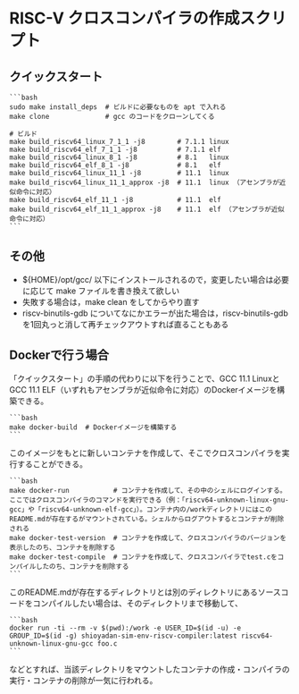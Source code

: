 # RISC-V クロスコンパイラの作成スクリプト

## クイックスタート

    ```bash
    sudo make install_deps  # ビルドに必要なものを apt で入れる
    make clone              # gcc のコードをクローンしてくる
    
    # ビルド
    make build_riscv64_linux_7_1_1 -j8        # 7.1.1 linux
    make build_riscv64_elf_7_1_1 -j8          # 7.1.1 elf
    make build_riscv64_linux_8_1 -j8          # 8.1   linux
    make build_riscv64_elf_8_1 -j8            # 8.1   elf
    make build_riscv64_linux_11_1 -j8         # 11.1  linux
    make build_riscv64_linux_11_1_approx -j8  # 11.1  linux （アセンブラが近似命令に対応）
    make build_riscv64_elf_11_1 -j8           # 11.1  elf
    make build_riscv64_elf_11_1_approx -j8    # 11.1  elf （アセンブラが近似命令に対応）
    ```

## その他

* ${HOME}/opt/gcc/ 以下にインストールされるので，変更したい場合は必要に応じて make ファイルを書き換えて欲しい
* 失敗する場合は，make clean をしてからやり直す
* riscv-binutils-gdb についてなにかエラーが出た場合は，riscv-binutils-gdb を1回丸っと消して再チェックアウトすれば直ることもある

## Dockerで行う場合

「クイックスタート」の手順の代わりに以下を行うことで、GCC 11.1 LinuxとGCC 11.1 ELF（いずれもアセンブラが近似命令に対応）のDockerイメージを構築できる。

    ```bash
    make docker-build  # Dockerイメージを構築する
    ```

このイメージをもとに新しいコンテナを作成して、そこでクロスコンパイラを実行することができる。

    ```bash
    make docker-run           # コンテナを作成して、その中のシェルにログインする。ここではクロスコンパイラのコマンドを実行できる（例：「riscv64-unknown-linux-gnu-gcc」や「riscv64-unknown-elf-gcc」）。コンテナ内の/workディレクトリにはこのREADME.mdが存在するがマウントされている。シェルからログアウトするとコンテナが削除される
    make docker-test-version  # コンテナを作成して、クロスコンパイラのバージョンを表示したのち、コンテナを削除する
    make docker-test-compile  # コンテナを作成して、クロスコンパイラでtest.cをコンパイルしたのち、コンテナを削除する
    ```

このREADME.mdが存在するディレクトリとは別のディレクトリにあるソースコードをコンパイルしたい場合は、そのディレクトリまで移動して、

    ```bash
    docker run -ti --rm -v $(pwd):/work -e USER_ID=$(id -u) -e GROUP_ID=$(id -g) shioyadan-sim-env-riscv-compiler:latest riscv64-unknown-linux-gnu-gcc foo.c
    ```

などとすれば、当該ディレクトリをマウントしたコンテナの作成・コンパイラの実行・コンテナの削除が一気に行われる。
